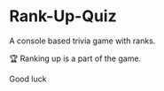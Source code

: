 # Rank-Up-Quiz
A console based trivia game with ranks.


🏆 Ranking up is a part of the game.


Good luck